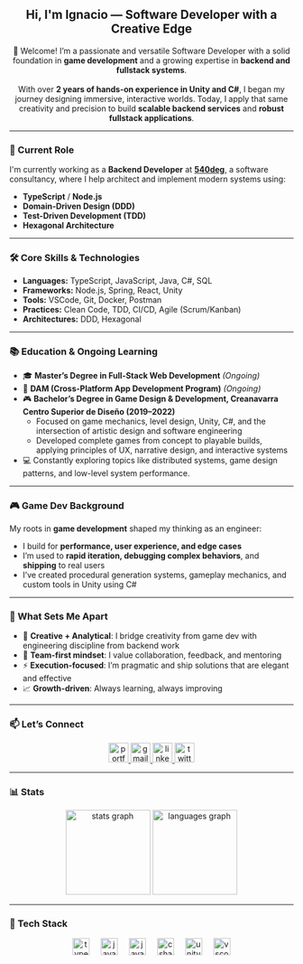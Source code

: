 <h2 align="center">Hi, I'm Ignacio — Software Developer with a Creative Edge</h2>

<div align="center">
  <p align="center">
    👋 Welcome! I’m a passionate and versatile Software Developer with a solid foundation in <strong>game development</strong> and a growing expertise in <strong>backend and fullstack systems</strong>.
    <br><br>
    With over <strong>2 years of hands-on experience in Unity and C#</strong>, I began my journey designing immersive, interactive worlds. Today, I apply that same creativity and precision to build <strong>scalable backend services</strong> and <strong>robust fullstack applications</strong>.
  </p>
</div>

---

### 💼 Current Role

I'm currently working as a **Backend Developer** at [**540deg**](https://540deg.com), a software consultancy, where I help architect and implement modern systems using:

- **TypeScript** / **Node.js**  
- **Domain-Driven Design (DDD)**  
- **Test-Driven Development (TDD)**
- **Hexagonal Architecture**

---

### 🛠️ Core Skills & Technologies

- **Languages:** TypeScript, JavaScript, Java, C#, SQL  
- **Frameworks:** Node.js, Spring, React, Unity  
- **Tools:** VSCode, Git, Docker, Postman  
- **Practices:** Clean Code, TDD, CI/CD, Agile (Scrum/Kanban)  
- **Architectures:** DDD, Hexagonal

---

### 📚 Education & Ongoing Learning

- 🎓 **Master’s Degree in Full-Stack Web Development** *(Ongoing)*  
- 📱 **DAM (Cross-Platform App Development Program)** *(Ongoing)*
- 🎮 **Bachelor’s Degree in Game Design & Development, Creanavarra Centro Superior de Diseño (2019–2022)**
  - Focused on game mechanics, level design, Unity, C#, and the intersection of artistic design and software engineering
  - Developed complete games from concept to playable builds, applying principles of UX, narrative design, and interactive systems
- 💻 Constantly exploring topics like distributed systems, game design patterns, and low-level system performance.

---

### 🎮 Game Dev Background

My roots in **game development** shaped my thinking as an engineer:
- I build for **performance, user experience, and edge cases**
- I’m used to **rapid iteration, debugging complex behaviors**, and **shipping** to real users  
- I’ve created procedural generation systems, gameplay mechanics, and custom tools in Unity using C#

---

### 🌟 What Sets Me Apart

- 🧠 **Creative + Analytical**: I bridge creativity from game dev with engineering discipline from backend work  
- 🤝 **Team-first mindset**: I value collaboration, feedback, and mentoring  
- ⚡ **Execution-focused**: I’m pragmatic and ship solutions that are elegant and effective  
- 📈 **Growth-driven**: Always learning, always improving  

---

### 📫 Let’s Connect

<div align="center">
  <div align="center">

  <a href="https://www.ignarts.dev/portfolio.html" target="_blank">
    <img src="https://img.shields.io/static/v1?message=Portfolio&logo=firefox-browser&label=&color=fca326&logoColor=white&labelColor=&style=for-the-badge" height="35" alt="portfolio logo" />
  </a>

  <a href="mailto:ignaciomelendezuriz@gmail.com" target="_blank">
    <img src="https://img.shields.io/static/v1?message=Gmail&logo=gmail&label=&color=D14836&logoColor=white&labelColor=&style=for-the-badge" height="35" alt="gmail logo" />
  </a>

  <a href="https://www.linkedin.com/in/ignaciomelendezuriz/" target="_blank">
    <img src="https://img.shields.io/static/v1?message=LinkedIn&logo=linkedin&label=&color=0077B5&logoColor=white&labelColor=&style=for-the-badge" height="35" alt="linkedin logo" />
  </a>

  <a href="https://twitter.com/ignartsvg" target="_blank">
    <img src="https://img.shields.io/static/v1?message=Twitter&logo=twitter&label=&color=1DA1F2&logoColor=white&labelColor=&style=for-the-badge" height="35" alt="twitter logo" />
  </a>

</div>

</div>

---

### 📊 Stats

<div align="center">
  <img src="https://github-readme-stats.vercel.app/api?username=Ignarts&hide_title=false&hide_rank=true&show_icons=true&include_all_commits=true&count_private=true&disable_animations=false&theme=dracula&locale=en&hide_border=true" height="150" alt="stats graph"  />
  <img src="https://github-readme-stats.vercel.app/api/top-langs?username=Ignarts&locale=en&hide_title=false&layout=compact&card_width=320&langs_count=5&theme=dracula&hide_border=true" height="150" alt="languages graph"  />
</div>

---

### 🔧 Tech Stack

<div align="center">
  <img src="https://cdn.jsdelivr.net/gh/devicons/devicon/icons/typescript/typescript-original.svg" height="30" alt="typescript logo" />
  <img width="12" />
  <img src="https://cdn.jsdelivr.net/gh/devicons/devicon/icons/javascript/javascript-original.svg" height="30" alt="javascript logo" />
  <img width="12" />
  <img src="https://cdn.jsdelivr.net/gh/devicons/devicon/icons/java/java-original.svg" height="30" alt="java logo" />
  <img width="12" />
  <img src="https://cdn.jsdelivr.net/gh/devicons/devicon/icons/csharp/csharp-original.svg" height="30" alt="csharp logo"  />
  <img width="12" />
  <img src="https://cdn.jsdelivr.net/gh/devicons/devicon/icons/unity/unity-original.svg" height="30" alt="unity logo"  />
  <img width="12" />
  <img src="https://cdn.jsdelivr.net/gh/devicons/devicon/icons/vscode/vscode-original.svg" height="30" alt="vscode logo"  />
</div>
